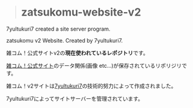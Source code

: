 ># zatsukomu-website-v2
7yultukuri7 created a site server program.

zatsukomu v2 Website. Created by 7yultukuri7.

雑コム！公式サイトv2の**現在使われているレポジトリ**です。

[雑コム！公式サイト](https://zatsukomu.tk)のデータ関係(画像 etc...)が保存されているリポリジリです。

雑コム！v2サイトは[7yultukuri7](https://github.com/7yultukuri7)の技術的努力によって作成されました。

7yultukuri7によってサイトサーバーを管理されています。
